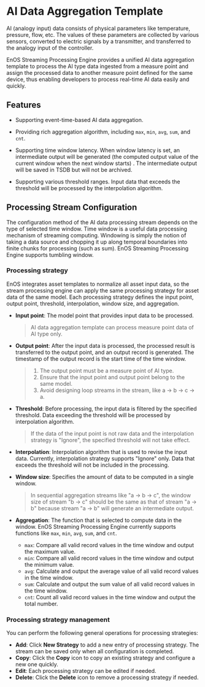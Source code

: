 # AI Data Aggregation Template

AI (analogy input)  data consists of physical parameters like temperature, pressure, flow, etc. The values of these parameters are collected by various sensors, converted to electric signals by a transmitter, and transferred to the analogy input of the controller.

EnOS Streaming Processing Engine provides a unified AI data aggregation template to process the AI type data ingested from a measure point and assign the processed data to another measure point defined for the same device, thus enabling developers to process real-time AI data easily and quickly.  

## Features

- Supporting event-time-based AI data aggregation.

- Providing rich aggregation algorithm, including `max`, `min`, `avg`, `sum`, and `cnt`.

- Supporting time window latency. When window latency is set, an intermediate output will be generated (the computed output value of the current window when the next window starts) . The intermediate output will be saved in TSDB but will not be archived.

- Supporting various threshold ranges. Input data that exceeds the threshold will be processed by the interpolation algorithm.

## Processing Stream Configuration

The configuration method of the AI data processing stream depends on the type of selected time window. Time window is a useful data processing mechanism of streaming computing. Windowing is simply the notion of taking a data source and chopping it up along temporal boundaries into finite chunks for processing (such as sum). EnOS Streaming Processing Engine supports tumbling window.

### Processing strategy

EnOS integrates asset templates to normalize all asset input data, so the stream processing engine can apply the same processing strategy for asset data of the same model. Each processing strategy defines the input point, output point, threshold, interpolation, window size, and aggregation.

+ **Input point**: The model point that provides input data to be processed.

  > AI data aggregation template can process measure point data of AI type only.

+ **Output point**: After the input data is processed, the processed result is transferred to the output point, and an output record is generated. The timestamp of the output record is the start time of the time window.

  > 1. The output point must be a measure point of AI type.
  > 2. Ensure that the input point and output point belong to the same model.
  > 3. Avoid designing loop streams in the stream, like a -> b -> c -> a.

+ **Threshold**: Before processing, the input data is filtered by the specified threshold. Data exceeding the threshold will be processed by interpolation algorithm.

  > If the data of the input point is not raw data and the interpolation strategy is "Ignore", the specified threshold will not take effect.

+ **Interpolation**: Interpolation algorithm that is used to revise the input data. Currently, interpolation strategy supports "Ignore" only. Data that exceeds the threshold will not be included in the processing.

+ **Window size**: Specifies the amount of data to be computed in a single window.

  > In sequential aggregation streams like "a -> b -> c", the window size of stream "b -> c" should be the same as that of stream "a -> b" because stream "a -> b" will generate an intermediate output.

+ **Aggregation**: The function that is selected to compute data in the window. EnOS Streaming Processing Engine currently supports functions like `max`, `min`, `avg`, `sum`, and `cnt`.

  -  `max`: Compare all valid record values in the time window and output the maximum value.
  -  `min`: Compare all valid record values in the time window and output the minimum value.
  -  `avg`: Calculate and output the average value of all valid record values in the time window.
  -  `sum`: Calculate and output the sum value of all valid record values in the time window.
  -  `cnt`: Count all valid record values in the time window and output the total number.

### Processing strategy management

You can perform the following general operations for processing strategies:

- **Add**: Click **New Strategy** to add a new entry of processing strategy. The stream can be saved only when all configuration is completed.
- **Copy**: Click the **Copy** icon to copy an existing strategy and configure a new one quickly.
- **Edit**: Each processing strategy can be edited if needed.
- **Delete**: Click the **Delete** icon to remove a processing strategy if needed.
